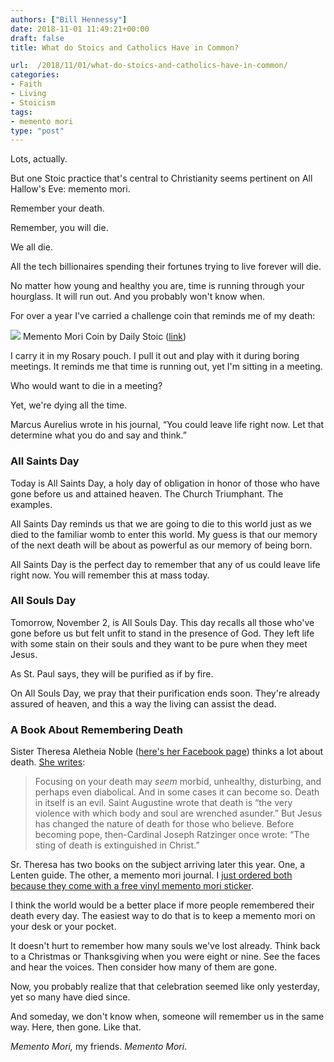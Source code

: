 ```yaml
---
authors: ["Bill Hennessy"]
date: 2018-11-01 11:49:21+00:00
draft: false
title: What do Stoics and Catholics Have in Common?

url:  /2018/11/01/what-do-stoics-and-catholics-have-in-common/
categories:
- Faith
- Living
- Stoicism
tags:
- memento mori
type: "post"
---
```





Lots, actually. 







But one Stoic practice that's central to Christianity seems pertinent on All Hallow's Eve: memento mori.







Remember your death. 







Remember, you will die. 







We all die. 







All the tech billionaires spending their fortunes trying to live forever will die. 







No matter how young and healthy you are, time is running through your hourglass. It will run out. And you probably won't know when. 







For over a year I've carried a challenge coin that reminds me of my death:





![](https://www.hennessysview.com/wp-content/uploads/2018/08/mm3_1024x1024@2x.png)
Memento Mori Coin by Daily Stoic ([link](https://prints.dailystoic.com/collections/coins/products/memento-mori))





I carry it in my Rosary pouch. I pull it out and play with it during boring meetings. It reminds me that time is running out, yet I'm sitting in a meeting. 







Who would want to die in a meeting?







Yet, we're dying all the time. 







Marcus Aurelius wrote in his journal, “You could leave life right now. Let that determine what you do and say and think.”  







### All Saints Day







Today is All Saints Day, a holy day of obligation in honor of those who have gone before us and attained heaven. The Church Triumphant. The examples.







All Saints Day reminds us that we are going to die to this world just as we died to the familiar womb to enter this world. My guess is that our memory of the next death will be about as powerful as our memory of being born. 







All Saints Day is the perfect day to remember that any of us could leave life right now. You will remember this at mass today. 







### All Souls Day







Tomorrow, November 2, is All Souls Day. This day recalls all those who've gone before us but felt unfit to stand in the presence of God. They left life with some stain on their souls and they want to be pure when they meet Jesus.







As St. Paul says, they will be purified as if by fire.







On All Souls Day, we pray that their purification ends soon. They're already assured of heaven, and this a way the living can assist the dead. 







### A Book About Remembering Death







Sister Theresa Aletheia Noble ([here's her Facebook page](https://www.facebook.com/SrTheresaAletheiaNoble)) thinks a lot about death. [She writes](https://aleteia.org/2017/09/12/memento-mori-how-a-skull-on-your-desk-will-change-your-life/):







> Focusing on your death may _seem_ morbid, unhealthy, disturbing, and perhaps even diabolical. And in some cases it can become so. Death in itself is an evil. Saint Augustine wrote that death is “the very violence with which body and soul are wrenched asunder.” But Jesus has changed the nature of death for those who believe. Before becoming pope, then-Cardinal Joseph Ratzinger once wrote: “The sting of death is extinguished in Christ.”
> 
> 







Sr. Theresa has two books on the subject arriving later this year. One, a Lenten guide. The other, a memento mori journal. I [just ordered both because they come with a free vinyl memento mori sticker](https://pursuedbytruth.com/books/?fbclid=IwAR3pCa3ng6rt1T7S7kOaXGCPrr8rHe4QdgfkCW45SKNm024GopCx2CUELno). 







I think the world would be a better place if more people remembered their death every day. The easiest way to do that is to keep a memento mori on your desk or your pocket. 







It doesn't hurt to remember how many souls we've lost already. Think back to a Christmas or Thanksgiving when you were eight or nine. See the faces and hear the voices. Then consider how many of them are gone.







Now, you probably realize that that celebration seemed like only yesterday, yet so many have died since. 







And someday, we don't know when, someone will remember us in the same way. Here, then gone. Like that. 







_Memento Mori,_ my friends. _Memento Mori_. 



